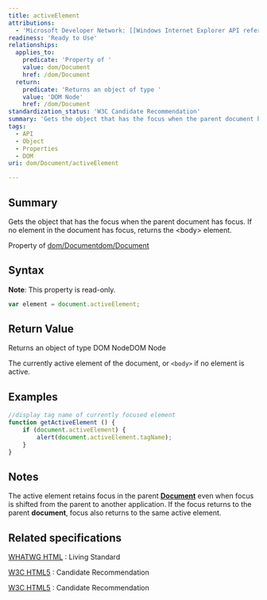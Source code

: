 ```yaml
---
title: activeElement
attributions:
  - 'Microsoft Developer Network: [[Windows Internet Explorer API reference](http://msdn.microsoft.com/en-us/library/ie/hh828809%28v=vs.85%29.aspx) Article]'
readiness: 'Ready to Use'
relationships:
  applies_to:
    predicate: 'Property of '
    value: dom/Document
    href: /dom/Document
  return:
    predicate: 'Returns an object of type '
    value: 'DOM Node'
    href: /dom/Document
standardization_status: 'W3C Candidate Recommendation'
summary: 'Gets the object that has the focus when the parent document has focus. If no element in the document has focus, returns the &lt;body&gt; element.'
tags:
  - API
  - Object
  - Properties
  - DOM
uri: dom/Document/activeElement

---
```

## Summary

Gets the object that has the focus when the parent document has focus. If no element in the document has focus, returns the &lt;body&gt; element.

Property of [dom/Document](/dom/Document)[dom/Document](/dom/Document)

## Syntax

**Note**: This property is read-only.

``` js
var element = document.activeElement;
```

## Return Value

Returns an object of type DOM NodeDOM Node

The currently active element of the document, or `<body>` if no element is active.

## Examples

``` js
//display tag name of currently focused element
function getActiveElement () {
    if (document.activeElement) {
        alert(document.activeElement.tagName);
    }
}
```

## Notes

The active element retains focus in the parent [**Document**](/dom/Document) even when focus is shifted from the parent to another application. If the focus returns to the parent **document**, focus also returns to the same active element.

## Related specifications

[WHATWG HTML](http://www.whatwg.org/specs/web-apps/current-work/multipage)
:   Living Standard

[W3C HTML5](http://www.w3.org/TR/html5/editing.html)
:   Candidate Recommendation

[W3C HTML5](http://www.w3.org/TR/html5/dom.html)
:   Candidate Recommendation

